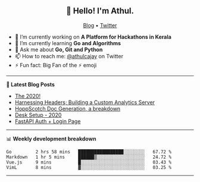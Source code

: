 <h2 align="center">👋 Hello! I'm Athul.</h2>
<p align="center">
  <a href="https://blog.athulcyriac.xyz">Blog</a> •
  <a href="https://twitter.com/athulcajay">Twitter</a>
</p>


- 🔭 I’m currently working on **A Platform for Hackathons in Kerala**
- 🌱 I’m currently learning **Go and Algorithms**
- 💬 Ask me about **Go, Git and Python**
- 📫 How to reach me: [@athulcajay](https://twitter.com/athulcajay) on Twitter
- ⚡ Fun fact: Big Fan of the :zap: emoji

-------

**📝 Latest Blog Posts**

<!-- BLOG-POST-LIST:START -->
- [The 2020!](https://blog.athulcyriac.xyz/2020/)
- [Harnessing Headers; Building a Custom Analytics Server](https://blog.athulcyriac.xyz/analytics_from_scratch/)
- [HoppScotch Doc Generation, a breakdown](https://blog.athulcyriac.xyz/hopp-gen/)
- [Desk Setup - 2020](https://blog.athulcyriac.xyz/desk-2020/)
- [FastAPI Auth + Login Page](https://blog.athulcyriac.xyz/fastapi-auth/)
<!-- BLOG-POST-LIST:END -->

-------

📊 **Weekly development breakdown**
<!--START_SECTION:waka-->
```text
Go         2 hrs 58 mins   █████████████████░░░░░░░░   67.72 % 
Markdown   1 hr 5 mins     ██████▒░░░░░░░░░░░░░░░░░░   24.72 % 
Vue.js     9 mins          █░░░░░░░░░░░░░░░░░░░░░░░░   03.43 % 
VimL       8 mins          ▓░░░░░░░░░░░░░░░░░░░░░░░░   03.25 % 
```
<!--END_SECTION:waka-->

-------
